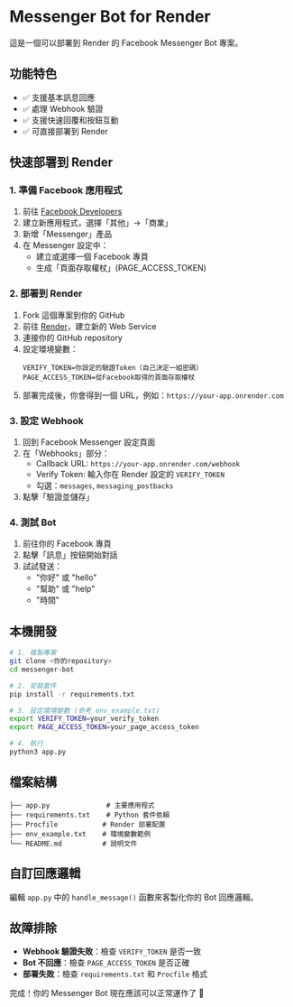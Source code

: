 # Messenger Bot for Render

這是一個可以部署到 Render 的 Facebook Messenger Bot 專案。

## 功能特色

- ✅ 支援基本訊息回應
- ✅ 處理 Webhook 驗證
- ✅ 支援快速回覆和按鈕互動
- ✅ 可直接部署到 Render

## 快速部署到 Render

### 1. 準備 Facebook 應用程式

1. 前往 [Facebook Developers](https://developers.facebook.com/)
2. 建立新應用程式，選擇「其他」→「商業」
3. 新增「Messenger」產品
4. 在 Messenger 設定中：
   - 建立或選擇一個 Facebook 專頁
   - 生成「頁面存取權杖」(PAGE_ACCESS_TOKEN)

### 2. 部署到 Render

1. Fork 這個專案到你的 GitHub
2. 前往 [Render](https://render.com/)，建立新的 Web Service
3. 連接你的 GitHub repository
4. 設定環境變數：
   ```
   VERIFY_TOKEN=你設定的驗證Token（自己決定一組密碼）
   PAGE_ACCESS_TOKEN=從Facebook取得的頁面存取權杖
   ```
5. 部署完成後，你會得到一個 URL，例如：`https://your-app.onrender.com`

### 3. 設定 Webhook

1. 回到 Facebook Messenger 設定頁面
2. 在「Webhooks」部分：
   - Callback URL: `https://your-app.onrender.com/webhook`
   - Verify Token: 輸入你在 Render 設定的 `VERIFY_TOKEN`
   - 勾選：`messages`, `messaging_postbacks`
3. 點擊「驗證並儲存」

### 4. 測試 Bot

1. 前往你的 Facebook 專頁
2. 點擊「訊息」按鈕開始對話
3. 試試發送：
   - "你好" 或 "hello"
   - "幫助" 或 "help" 
   - "時間"

## 本機開發

```bash
# 1. 複製專案
git clone <你的repository>
cd messenger-bot

# 2. 安裝套件
pip install -r requirements.txt

# 3. 設定環境變數 (參考 env_example.txt)
export VERIFY_TOKEN=your_verify_token
export PAGE_ACCESS_TOKEN=your_page_access_token

# 4. 執行
python3 app.py
```

## 檔案結構

```
├── app.py              # 主要應用程式
├── requirements.txt    # Python 套件依賴
├── Procfile           # Render 部署配置
├── env_example.txt    # 環境變數範例
└── README.md          # 說明文件
```

## 自訂回應邏輯

編輯 `app.py` 中的 `handle_message()` 函數來客製化你的 Bot 回應邏輯。

## 故障排除

- **Webhook 驗證失敗**：檢查 `VERIFY_TOKEN` 是否一致
- **Bot 不回應**：檢查 `PAGE_ACCESS_TOKEN` 是否正確
- **部署失敗**：檢查 `requirements.txt` 和 `Procfile` 格式

完成！你的 Messenger Bot 現在應該可以正常運作了 🚀 